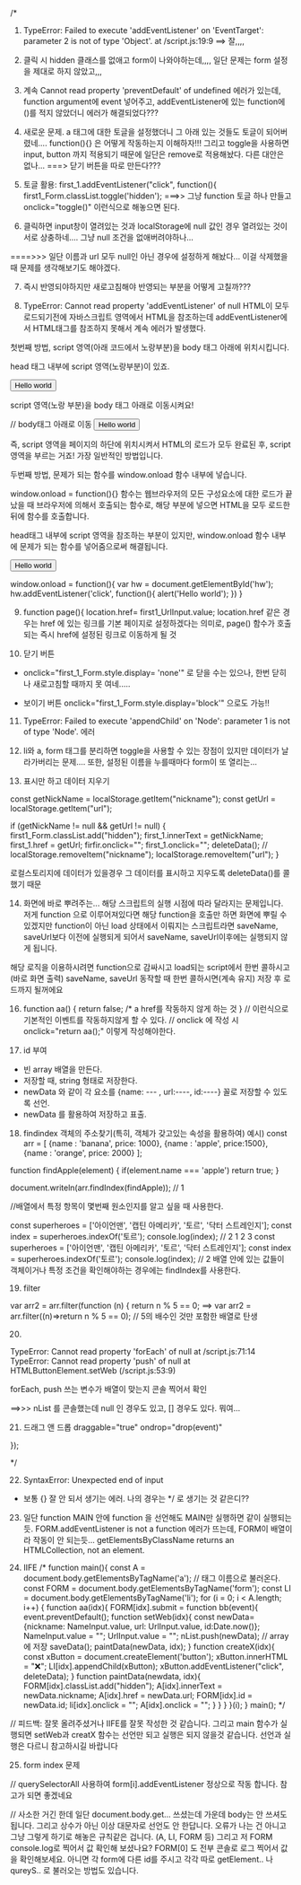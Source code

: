 /*
1. TypeError: Failed to execute 'addEventListener' on 'EventTarget': parameter 2 is not of type 'Object'.
    at /script.js:19:9
==> 잘,,,,

2. 클릭 시 hidden 클래스를 없애고 form이 나와야하는데,,,, 일단 문제는 form 설정을 제대로 하지 않았고,,,

3. 계속 Cannot read property 'preventDefault' of undefined 에러가 있는데,
function argument에 event 넣어주고, addEventListener에 있는 function에 ()를 적지 않았더니 에러가 해결되었다???

4. 새로운 문제. a 태그에 대한 토글을 설정했더니 그 아래 있는 것들도 토글이 되어버렸네....
function(){} 은 어떻게 작동하는지 이해하자!!! 
그리고 toggle을 사용하면 input, button 까지 적용되기 때문에 일단은 remove로 적용해놨다. 다른 대안은 없나... ===> 닫기 버튼을 따로 만든다???

5. 토글 활용: first_1.addEventListener("click", function(){
  first1_Form.classList.toggle('hidden');
===>> 그냥 function 토글 하나 만들고 onclick="toggle()" 이런식으로 해놓으면 된다. 

6. 클릭하면 input창이 열려있는 것과 localStorage에 null 값인 경우 열려있는 것이 서로 상충하네.... 그냥 null 조건을 없애버려야하나... 

====>>> 일단 이름과 url 모두 null인 아닌 경우에 설정하게 해놨다... 이걸 삭제했을 때 문제를 생각해보기도 해야겠다. 

7. 즉시 반영되야하지만 새로고침해야 반영되는 부분을 어떻게 고칠까???


8. TypeError: Cannot read property 'addEventListener' of null
HTML이 모두 로드되기전에 자바스크립트 영역에서 HTML을 참조하는데 addEventListener에서 HTML태그를 참조하지 못해서 계속 에러가 발생했다.

첫번째 방법, script 영역(아래 코드에서 노랑부분)을 body 태그 아래에 위치시킵니다.

head 태그 내부에 script 영역(노랑부분)이 있죠.
<!DOCTYPE html> <html> <head> <script src="myscript.js"></script> </head> <body> <input type="button" id="hw" value="Hello world" /> </body> </html>
script 영역(노랑 부분)을 body 태그 아래로 이동시켜요!

<!DOCTYPE html> <html> <head> // body태그 아래로 이동 </head> <body> <input type="button" id="hw" value="Hello world" /> </body> <script src="myscript.js"></script> </html>
즉, script 영역을 페이지의 하단에 위치시켜서 HTML의 로드가 모두 완료된 후, script 영역을 부르는 거죠!
가장 일반적인 방법입니다.

두번째 방법, 문제가 되는 함수를 window.onload 함수 내부에 넣습니다.

window.onload = function(){} 함수는 웹브라우저의 모든 구성요소에 대한 로드가 끝났을 때 브라우저에 의해서 호출되는 함수로,
해당 부분에 넣으면 HTML을 모두 로드한 뒤에 함수를 호출합니다. 

head태그 내부에 script 영역을 참조하는 부분이 있지만, window.onload 함수 내부에 문제가 되는 함수를 넣어줌으로써 해결됩니다.

<!DOCTYPE html> <html> <head> <script src="script2.js"></script> </head> <body> <input type="button" id="hw" value="Hello world" /> </body> </html>

window.onload = function(){ var hw = document.getElementById('hw'); hw.addEventListener('click', function(){ alert('Hello world'); }) }

9. function page(){
  location.href= first1_UrlInput.value;
location.href 같은 경우는 href 에 있는 링크를 기본 페이지로 설정하겠다는 의미로, page() 함수가 호출되는 즉시 href에 설정된 링크로 이동하게 될 것

10. 닫기 버튼
- onclick="first_1_Form.style.display= 'none'" 로 닫을 수는 있으나, 한번 닫히나 새로고침할 때까지 못 여네.....

+ 보이기 버튼
onclick="first_1_Form.style.display='block'" 으로도 가능!!

11. TypeError: Failed to execute 'appendChild' on 'Node': parameter 1 is not of type 'Node'. 에러

12. li와 a, form 태그를 분리하면 toggle을 사용할 수 있는 장점이 있지만 데이터가 날라가버리는 문제.... 또한, 설정된 이름을 누를때마다 form이 또 열리는...
 
13. 표시만 하고 데이터 지우기

const getNickName = localStorage.getItem("nickname");
const getUrl = localStorage.getItem("url");

if (getNickName != null && getUrl != null) {
  first1_Form.classList.add("hidden");
  first_1.innerText = getNickName;
  first_1.href = getUrl;
  firfir.onclick=""; 
  first_1.onclick=""; 
  deleteData(); // localStorage.removeItem("nickname"); localStorage.removeItem("url");
} 

로컬스토리지에 데이터가 있을경우 그 데이터를 표시하고 지우도록 deleteData()를 콜했기 때문

14. 화면에 바로 뿌려주는...
해당 스크립트의 실행 시점에 따라 달라지는 문제입니다.
저게 function 으로 이루어져있다면 해당 function을 호출만 하면 화면에 뿌릴 수 있겠지만
function이 아닌 load 상태에서 이뤄지는 스크립트라면
saveName, saveUrl보다 이전에 실행되게 되어서
saveName, saveUrl이후에는 실행되지 않게 됩니다.

해당 로직을 이용하시려면 function으로 감싸시고 load되는 script에서 한번 콜하시고(바로 화면 출력)
saveName, saveUrl 동작할 때 한번 콜하시면(계속 유지) 저장 후 로드까지 될꺼에요

16. function aa() {
  return false; /* a href를 작동하지 않게 하는 것 
} // 이런식으로 기본적인 이벤트를 작동하지않게 할 수 있다.
// onclick 에 작성 시  onclick="return aa();"  이렇게 작성해야한다.


17. id 부여
- 빈 array 배열을 만든다.
- 저장할 때,  string 형태로 저장한다.
- newData 와 같이 각 요소를 {name: --- , url:----, id:----} 꼴로 저장할 수 있도록 선언.
- newData 를 활용하여 저장하고 표출.


18. findindex 객체의 주소찾기(특히, 객체가 갖고있는 속성을 활용하여)
예시)
const arr = [
  {name : 'banana', price: 1000},
  {name : 'apple', price:1500},
  {name : 'orange', price: 2000}
];

function findApple(element)  {
  if(element.name === 'apple') return true;
}

document.writeln(arr.findIndex(findApple)); // 1

//배열에서 특정 항목이 몇번째 원소인지를 알고 싶을 때 사용한다.

const superheroes = ['아이언맨', '캡틴 아메리카', '토르', '닥터 스트레인지'];
const index = superheroes.indexOf('토르');
console.log(index); // 2
1
2
3
const superheroes = ['아이언맨', '캡틴 아메리카', '토르', '닥터 스트레인지'];
const index = superheroes.indexOf('토르');
console.log(index); // 2
배열 안에 있는 값들이 객체이거나 특정 조건을 확인해야하는 경우에는 findIndex를 사용한다.


19. filter

var arr2 = arr.filter(function (n) {
    return n % 5 == 0;
==> var arr2 = arr.filter((n)=>return n % 5 == 0);
// 5의 배수인 것만 포함한 배열로 탄생


20. 
TypeError: Cannot read property 'forEach' of null
    at /script.js:71:14
TypeError: Cannot read property 'push' of null
    at HTMLButtonElement.setWeb (/script.js:53:9)

forEach, push 쓰는 변수가 배열이 맞는지 콘솔 찍어서 확인

==>>> nList 를 콘솔했는데 null 인 경우도 있고, [] 경우도 있다. 뭐여...

21. 드래그 앤 드롭
draggable="true" ondrop="drop(event)"

});

*/

22. SyntaxError: Unexpected end of input
- 보통 {} 잘 안 되서 생기는 에러. 나의 경우는 */ 로 생기는 것 같은디??

23.  일단 function MAIN 안에 function 을 선언해도 MAIN만 실행하면 같이 실행되는 듯. 
 FORM.addEventListener is not a function 에러가 뜨는데, FORM이 배열이라 작동이 안 되는듯... 
 getElementsByClassName returns an HTMLCollection, not an element. 


 24. IIFE
 /*
function main(){
  const A = document.body.getElementsByTagName('a'); // 태그 이름으로 불러온다.
  const FORM = document.body.getElementsByTagName('form');
  const LI = document.body.getElementsByTagName('li');
    for (i = 0; i < A.length; i++) {
          function aa(idx){
            FORM[idx].submit = function bb(event){
              event.preventDefault();
              function setWeb(idx){
                  const newData= {nickname: NameInput.value, url: UrlInput.value, id:Date.now()};
                  NameInput.value = "";
    UrlInput.value = "";
                  nList.push(newData); // array에 저장
                  saveData();
                  paintData(newData, idx);
            }
          function createX(idx){
              const xButton = document.createElement('button');
              xButton.innerHTML = "❌";
              LI[idx].appendChild(xButton); 
              xButton.addEventListener("click", deleteData); 
        }
          function paintData(newdata, idx){
              FORM[idx].classList.add("hidden");
              A[idx].innerText = newData.nickname;
              A[idx].href = newData.url;
              FORM[idx].id = newData.id; 
              li[idx].onclick = ""; 
              A[idx].onclick = "";
            } 
          }
        }
      }(i);
}
main();
*/


// 피드백: 잘못 올려주셨거나 IIFE를 잘못 작성한 것 같습니다. 그리고 main 함수가 실행되면 setWeb과 creatX 함수는 선언만 되고 실행은 되지 않을것 같습니다. 선언과 실행은 다르니 참고하시길 바랍니다


25. form index 문제

// querySelectorAll 사용하여 form[i].addEventListener 정상으로 작동 합니다.
참고가 되면 좋겠네요

// 사소한 거긴 한데 일단 document.body.get... 쓰셨는데 가운데 body는 안 쓰셔도 됩니다. 
그리고 상수가 아닌 이상 대문자로 선언도 안 한답니다. 오류가 나는 건 아니고 그냥 그렇게 하기로 해놓은 규칙같은 겁니다. (A, LI, FORM 등) 
그리고 저 FORM console.log로 찍어서 값 확인해 보셨나요? FORM[0] 도 전부 콘솔로 로그 찍어서 값을 확인해보세요. 아니면 각 form에 다른 id를 주시고 각각 따로 getElement.. 나 qureyS.. 로 불러오는 방법도 있습니다.
